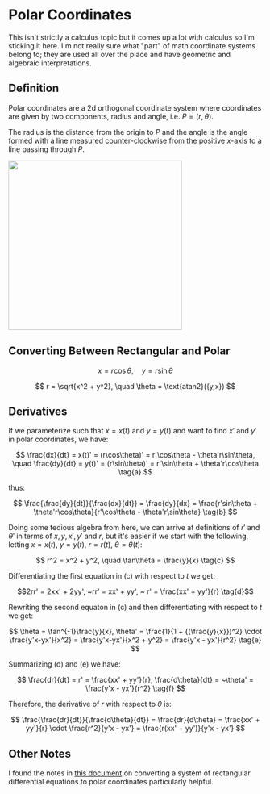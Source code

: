 # Polar Coordinates

This isn't strictly a calculus topic but it comes up a lot with calculus so I'm sticking it here. I'm not really sure what "part" of math coordinate systems belong to; they are used all over the place and have geometric and algebraic interpretations.

## Definition

Polar coordinates are a 2d orthogonal coordinate system where coordinates are given by two components, radius and angle, i.e. $P = (r,\theta).$

The radius is the distance from the origin to $P$ and the angle is the angle formed with a line measured counter-clockwise from the positive $x$-axis to a line passing through $P$. 


<img src="https://upload.wikimedia.org/wikipedia/commons/thumb/a/a5/2D_polar.svg/1024px-2D_polar.svg.png"  width="344" height="336">


## Converting Between Rectangular and Polar

$$ x = r\cos\theta, \quad y = r\sin\theta $$

$$ r = \sqrt{x^2 + y^2}, \quad \theta = \text{atan2}({y,x}) $$

## Derivatives ##

If we parameterize such that $x = x(t)$ and $y = y(t)$ and want to find $x'$ and $y'$ in polar coordinates, we have:

$$ \frac{dx}{dt} = x(t)' = (r\cos\theta)' = r'\cos\theta - \theta'r\sin\theta, \quad \frac{dy}{dt} = y(t)' = (r\sin\theta)' = r'\sin\theta + \theta'r\cos\theta \tag{a} $$

thus:

$$ \frac{\frac{dy}{dt}}{\frac{dx}{dt}} = \frac{dy}{dx} = \frac{r'sin\theta + \theta'r\cos\theta}{r'\cos\theta - \theta'r\sin\theta} \tag{b} $$

Doing some tedious algebra from here, we can arrive at definitions of $r'$ and $\theta'$ in terms of $x, y, x', y' ~\text{and}~r$, but it's easier if we start with the following, letting $x=x(t), ~ y=y(t), ~ r=r(t), ~\theta = \theta(t)$:


$$ r^2 = x^2 + y^2, \quad \tan\theta = \frac{y}{x} \tag{c} $$

Differentiating the first equation in (c) with respect to $t$ we get:

$$2rr' = 2xx' + 2yy', ~rr' = xx' + yy', ~ r' = \frac{xx' + yy'}{r} \tag{d}$$

Rewriting the second equaton in (c) and then differentiating with respect to $t$ we get:

$$ \theta = \tan^{-1}\frac{y}{x}, \theta' = \frac{1}{1 + {(\frac{y}{x}})^2} \cdot \frac{y'x-yx'}{x^2} = \frac{y'x-yx'}{x^2 + y^2} = \frac{y'x - yx'}{r^2} \tag{e} $$

Summarizing (d) and (e) we have:

$$ \frac{dr}{dt} = r' = \frac{xx' + yy'}{r}, \frac{d\theta}{dt} = ~\theta' = \frac{y'x - yx'}{r^2} \tag{f} $$

Therefore, the derivative of $r$ with respect to $\theta$ is:

$$ \frac{\frac{dr}{dt}}{\frac{d\theta}{dt}} = \frac{dr}{d\theta} = \frac{xx' + yy'}{r} \cdot \frac{r^2}{y'x - yx'} = \frac{r(xx' + yy')}{y'x - yx'} $$

## Other Notes
I found the notes in [this document](http://people.uncw.edu/hermanr/mat463/ODEBook/Book/Systems.pdf) on converting a system of rectangular differential equations to polar coordinates particularly helpful.

